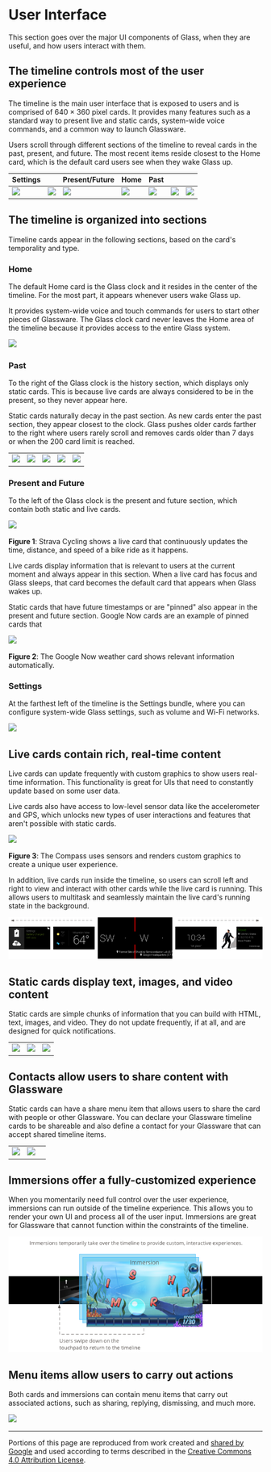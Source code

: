 # User Interface

This section goes over the major UI components of Glass, when they are useful, and how users interact with them.

## The timeline controls most of the user experience
The timeline is the main user interface that is exposed to users and is comprised of 640 × 360 pixel cards. It provides many features such as a standard way to present live and static cards, system-wide voice commands, and a common way to launch Glassware.

Users scroll through different sections of the timeline to reveal cards in the past, present, and future. The most recent items reside closest to the Home card, which is the default card users see when they wake Glass up.

| Settings | | Present/Future | Home | Past | | |
| --- | --- | --- | --- | --- | --- | --- |
|![](settings-bundle.png) | ![](google-now-weather.png) | ![](strava-live-card.png) | ![](clock_160.png) | ![](html_movie_160.png) | ![](sms_inbound_160.png) | ![](picture_uploading_160.png)

## The timeline is organized into sections

Timeline cards appear in the following sections, based on the card's temporality and type.

### Home

The default Home card is the Glass clock and it resides in the center of the timeline. For the most part, it appears whenever users wake Glass up.

It provides system-wide voice and touch commands for users to start other pieces of Glassware. The Glass clock card never leaves the Home area of the timeline because it provides access to the entire Glass system.

![](clock_160.png)

### Past

To the right of the Glass clock is the history section, which displays only static cards. This is because live cards are always considered to be in the present, so they never appear here.

Static cards naturally decay in the past section. As new cards enter the past section, they appear closest to the clock. Glass pushes older cards farther to the right where users rarely scroll and removes cards older than 7 days or when the 200 card limit is reached.

| | | | | |
| --- | --- | --- | --- | --- |
| ![](clock_160.png) | ![](html_movie_160.png) | ![](sms_inbound_160.png) | ![](picture_uploading_160.png) | ![](hybrid_bundle_flowers_1_160.png) |

### Present and Future
To the left of the Glass clock is the present and future section, which contain both static and live cards.

![](strava-live-card.png)

**Figure 1**: Strava Cycling shows a live card that continuously updates the time, distance, and speed of a bike ride as it happens.

Live cards display information that is relevant to users at the current moment and always appear in this section. When a live card has focus and Glass sleeps, that card becomes the default card that appears when Glass wakes up.

Static cards that have future timestamps or are "pinned" also appear in the present and future section. Google Now cards are an example of pinned cards that

![](google-now-weather.png)

**Figure 2**: The Google Now weather card shows relevant information automatically.

### Settings

At the farthest left of the timeline is the Settings bundle, where you can configure system-wide Glass settings, such as volume and Wi-Fi networks.

![](settings-bundle.png)

## Live cards contain rich, real-time content

Live cards can update frequently with custom graphics to show users real-time information. This functionality is great for UIs that need to constantly update based on some user data.

Live cards also have access to low-level sensor data like the accelerometer and GPS, which unlocks new types of user interactions and features that aren't possible with static cards.

![](compass.png)

**Figure 3**: The Compass uses sensors and renders custom graphics to create a unique user experience.

In addition, live cards run inside the timeline, so users can scroll left and right to view and interact with other cards while the live card is running. This allows users to multitask and seamlessly maintain the live card's running state in the background.

![](archive/glass/design/static/live-card-timeline.png)

## Static cards display text, images, and video content

Static cards are simple chunks of information that you can build with HTML, text, images, and video. They do not update frequently, if at all, and are designed for quick notifications.

| | | |
| --- | --- | --- |
| ![](dog-gmail.png) | ![](picture_uploading_160.png) | ![](html_movie_160.png) |

## Contacts allow users to share content with Glassware

Static cards can have a share menu item that allows users to share the card with people or other Glassware. You can declare your Glassware timeline cards to be shareable and also define a contact for your Glassware that can accept shared timeline items.

| | | |
| --- | --- | --- |
| ![](hybrid_bundle_flowers_1_160.png) | ![](contact_friends_gplus_320.jpg) |


## Immersions offer a fully-customized experience

When you momentarily need full control over the user experience, immersions can run outside of the timeline experience. This allows you to render your own UI and process all of the user input. Immersions are great for Glassware that cannot function within the constraints of the timeline.

![](archive/glass/design/static/user-interface-immersions.png)

## Menu items allow users to carry out actions

Both cards and immersions can contain menu items that carry out associated actions, such as sharing, replying, dismissing, and much more.

![](dog-gmail-menu.png)

---

Portions of this page are reproduced from work created and [shared by Google](https://developers.google.com/readme/policies) and used according to terms described in the [Creative Commons 4.0 Attribution License](https://creativecommons.org/licenses/by/4.0/).